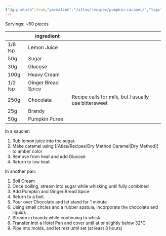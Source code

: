 ```yaml
---
{"dg-publish":true,"permalink":"/atlas/recipes/pumpkin-caramel/","tags":["🌱","truffles","recipes/fillings","recipes"]}
---
```


Servings: ~60 pieces

|         | ingredient         |                                                      |
| ------- | ------------------ | ---------------------------------------------------- |
| 1/8 tsp | Lemon Juice        |                                                      |
| 50g     | Sugar              |                                                      |
| 30g     | Glucose            |                                                      |
| 100g    | Heavy Cream        |                                                      |
| 1/2 tsp | Ginger Bread Spice |                                                      |
| 250g    | Chocolate          | Recipe calls for milk, but I usually use bittersweet |
| 25g     | Brandy             |                                                      |
| 50g     | Pumpkin Puree      |                                                      |
In a saucier: 
1. Rub lemon juice into the sugar.
2. Make caramel using [[Atlas/Recipes/Dry Method Caramel\|Dry Method]] to amber color
3. Remove from heat and add Glucose
4. Return to low heat

In another pan:
1. Boil Cream
2. Once boiling, stream into sugar while whisking until fully combined
3. Add Pumpkin and Ginger Bread Spice
4. Return to a boil.
5. Pour over Chocolate and let stand for 1 minute
6. Using small circles and a rubber spatula, incorporate the chocolate and liquids
7. Stream in brandy while continuing to whisk
8. Transfer into a Hotel Pan and cover until at or slightly below 32°C
9. Pipe into molds, and let rest until set (at least 3 hours)